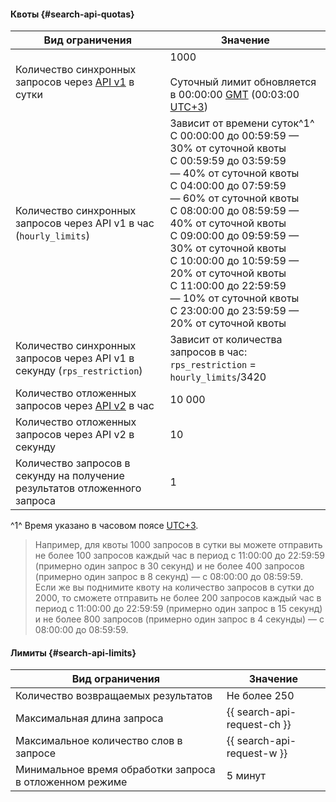 #### Квоты {#search-api-quotas}

| Вид ограничения | Значение |
| ----- | ----- |
| Количество синхронных запросов через [API v1](../search-api/concepts/index.md#api-v1) в сутки | 1000</br></br>Суточный лимит обновляется в 00:00:00 [GMT](https://ru.wikipedia.org/wiki/Среднее_время_по_Гринвичу) (00:03:00 [UTC+3](https://ru.wikipedia.org/wiki/UTC%2B3:00)) |
| Количество синхронных запросов через API v1 в час (`hourly_limits`) | Зависит от времени суток^1^</br>С 00:00:00 до 00:59:59 — 30% от суточной квоты</br>С 00:59:59 до 03:59:59 — 40% от суточной квоты</br>С 04:00:00 до 07:59:59 — 60% от суточной квоты</br>С 08:00:00 до 08:59:59 — 40% от суточной квоты</br> С 09:00:00 до 09:59:59 — 30% от суточной квоты</br> С 10:00:00 до 10:59:59 — 20% от суточной квоты</br> С 11:00:00 до 22:59:59 — 10% от суточной квоты</br> С 23:00:00 до 23:59:59 — 20% от суточной квоты  |
| Количество синхронных запросов через API v1 в секунду (`rps_restriction`) | Зависит от количества запросов в час:  `rps_restriction` = `hourly_limits`/3420  |
| Количество отложенных запросов через [API v2](../search-api/concepts/index.md#api-v2) в час | 10 000 |
| Количество отложенных запросов через API v2 в секунду | 10 |
| Количество запросов в секунду на получение результатов отложенного запроса | 1 |

^1^ Время указано в часовом поясе [UTC+3](https://ru.wikipedia.org/wiki/UTC%2B3:00).

> Например, для квоты 1000 запросов в сутки вы можете отправить не более 100 запросов каждый час в период с 11:00:00 до 22:59:59 (примерно один запрос в 30 секунд) и не более 400 запросов (примерно один запрос в 8 секунд) — с 08:00:00 до 08:59:59. 
> Если же вы поднимите квоту на количество запросов в сутки до 2000, то сможете отправить не более 200 запросов каждый час в период с 11:00:00 до 22:59:59 (примерно один запрос в 15 секунд) и не более 800 запросов (примерно один запрос в 4 секунды) — с 08:00:00 до 08:59:59. 


#### Лимиты {#search-api-limits}

| Вид ограничения | Значение |
| ----- | ----- |
| Количество возвращаемых результатов | Не более 250 |
| Максимальная длина запроса | {{ search-api-request-ch }} |
| Максимальное количество слов в запросе | {{ search-api-request-w }} |
| Минимальное время обработки запроса в отложенном режиме | 5 минут |
